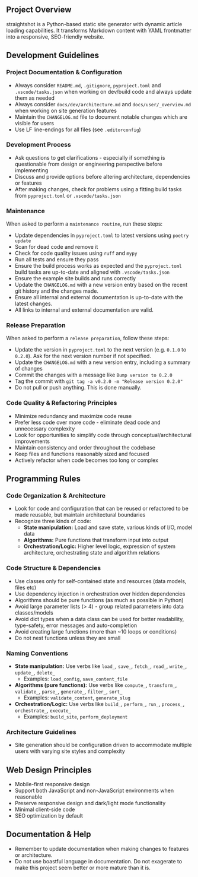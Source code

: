 ## Project Overview
straightshot is a Python-based static site generator with dynamic article loading capabilities. It transforms Markdown content with YAML frontmatter into a responsive, SEO-friendly website.

## Development Guidelines

### Project Documentation & Configuration
- Always consider `README.md`, `.gitignore`, `pyproject.toml` and `.vscode/tasks.json` when working on dev/build code and always update them as needed
- Always consider `docs/dev/architecture.md` and `docs/user/_overview.md` when working on site generation features
- Maintain the `CHANGELOG.md` file to document notable changes which are visible for users
- Use LF line-endings for all files (see `.editorconfig`)

### Development Process
- Ask questions to get clarifications - especially if something is questionable from design or engineering perspective before implementing
- Discuss and provide options before altering architecture, dependencies or features
- After making changes, check for problems using a fitting build tasks from `pyproject.toml` or `.vscode/tasks.json`

### Maintenance 
When asked to perform a `maintenance routine`, run these steps:
- Update dependencies in `pyproject.toml` to latest versions using `poetry update`
- Scan for dead code and remove it
- Check for code quality issues using `ruff` and `mypy`
- Run all tests and ensure they pass
- Ensure the build process works as expected and the `pyproject.toml` build tasks are up-to-date and aligned with `.vscode/tasks.json`
- Ensure the example site builds and runs correctly
- Update the `CHANGELOG.md` with a new version entry based on the recent git history and the changes made.
- Ensure all internal and external documentation is up-to-date with the latest changes. 
- All links to internal and external documentation are valid.

### Release Preparation
When asked to perform a `release preparation`, follow these steps:
- Update the version in `pyproject.toml` to the next version (e.g. `0.1.0` to `0.2.0`). Ask for the next version number if not specified.
- Update the `CHANGELOG.md` with a new version entry, including a summary of changes
- Commit the changes with a message like `Bump version to 0.2.0`
- Tag the commit with `git tag -a v0.2.0 -m "Release version 0.2.0"`
- Do not pull or push anything. This is done manually.

### Code Quality & Refactoring Principles
- Minimize redundancy and maximize code reuse
- Prefer less code over more code - eliminate dead code and unnecessary complexity
- Look for opportunities to simplify code through conceptual/architectural improvements
- Maintain consistency and order throughout the codebase
- Keep files and functions reasonably sized and focused
- Actively refactor when code becomes too long or complex

## Programming Rules

### Code Organization & Architecture
- Look for code and configuration that can be reused or refactored to be made reusable, but maintain architectural boundaries
- Recognize three kinds of code:
  - **State manipulation:** Load and save state, various kinds of I/O, model data
  - **Algorithms:** Pure functions that transform input into output
  - **Orchestration/Logic:** Higher level logic, expression of system architecture, orchestrating state and algorithm relations

### Code Structure & Dependencies
- Use classes only for self-contained state and resources (data models, files etc)
- Use dependency injection in orchestration over hidden dependencies
- Algorithms should be pure functions (as much as possible in Python)
- Avoid large parameter lists (> 4) - group related parameters into data classes/models
- Avoid dict types when a data class can be used for better readability, type-safety, error messages and auto-completion
- Avoid creating large functions (more than ~10 loops or conditions)
- Do not nest functions unless they are small

### Naming Conventions
- **State manipulation:** Use verbs like `load_`, `save_`, `fetch_`, `read_`, `write_`, `update_`, `delete_`
  - Examples: `load_config`, `save_content_file`
- **Algorithms (pure functions):** Use verbs like `compute_`, `transform_`, `validate_`, `parse_`, `generate_`, `filter_`, `sort_`
  - Examples: `validate_content`, `generate_slug`
- **Orchestration/Logic:** Use verbs like `build_`, `perform_`, `run_`, `process_`, `orchestrate_`, `execute_`
  - Examples: `build_site`, `perform_deployment`

### Architecture Guidelines
- Site generation should be configuration driven to accommodate multiple users with varying site styles and complexity

## Web Design Principles

- Mobile-first responsive design
- Support both JavaScript and non-JavaScript environments when reasonable
- Preserve responsive design and dark/light mode functionality
- Minimal client-side code
- SEO optimization by default

## Documentation & Help
- Remember to update documentation when making changes to features or architecture.
- Do not use boastful language in documentation. Do not exagerate to make this project seem better or more mature than it is.
